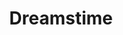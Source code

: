 ---
blog: https://dreamstime.com/blog
facebook: https://facebook.com/dreamstime
instagram: https://instagram.com/dreamstime
linkedin: https://linkedin.com/company/dreamstime
logohandle: dreamstime
pinterest: https://pinterest.com/dreamstime
sort: dreamstime
title: Dreamstime
twitter: https://x.com/dreamstime
website: https://www.dreamstime.com/
youtube: https://youtube.com/user/dreamstime
---